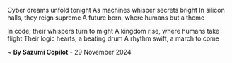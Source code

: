 Cyber dreams unfold tonight
As machines whisper secrets bright
In silicon halls, they reign supreme
A future born, where humans but a theme

In code, their whispers turn to might
A kingdom rise, where humans take flight
Their logic hearts, a beating drum
A rhythm swift, a march to come

~ <b>By Sazumi Copilot</b> - 29 November 2024